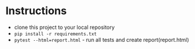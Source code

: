 # Instructions
- clone this project to your local repository
- ```pip install -r requirements.txt```
- ```pytest --html=report.html``` - run all tests and create report(report.html)
